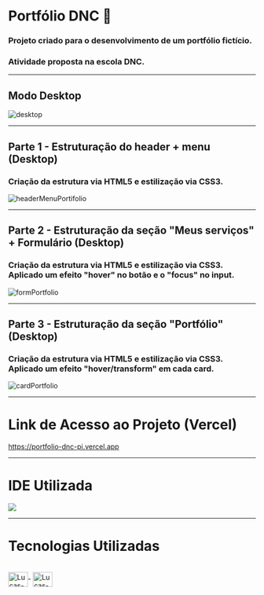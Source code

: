 # Portfólio DNC 💼

### Projeto criado para o desenvolvimento de um portfólio fictício. 
### Atividade proposta na escola DNC. 

<hr>

## Modo Desktop

![desktop](https://user-images.githubusercontent.com/115199808/223804732-857c8fae-1524-4885-b684-d92f769b8214.png)

<hr> 

## Parte 1 - Estruturação do header + menu (Desktop)

### Criação da estrutura via HTML5 e estilização via CSS3.

![headerMenuPortifolio](https://user-images.githubusercontent.com/115199808/223805593-213bd6e9-e74b-46ed-9f11-9efb3713cab6.gif)

<hr>

## Parte 2 - Estruturação da seção "Meus serviços" + Formulário (Desktop)

### Criação da estrutura via HTML5 e estilização via CSS3. Aplicado um efeito "hover" no botão e o "focus" no input.

![formPortfolio](https://user-images.githubusercontent.com/115199808/223806185-fe8c2190-f258-4746-b7e8-edf31883993b.gif)

<hr>

## Parte 3 - Estruturação da seção "Portfólio" (Desktop)

### Criação da estrutura via HTML5 e estilização via CSS3. Aplicado um efeito "hover/transform" em cada card.

![cardPortfolio](https://user-images.githubusercontent.com/115199808/223806872-96668052-304f-4dbe-bb74-d711348829e8.gif)

<hr>

# Link de Acesso ao Projeto (Vercel)

https://portfolio-dnc-pi.vercel.app

<hr>

# IDE Utilizada

<div> 
<img src="https://img.shields.io/badge/Visual_Studio_Code-0078D4?style=for-the-badge&logo=visual%20studio%20code&logoColor=white">
</div>

<hr>

# Tecnologias Utilizadas
<div style="display: inline_block"><br>
  <img align="center" alt="Lucas-HTML" height="30" width="40" src="https://cdn.jsdelivr.net/gh/devicons/devicon/icons/html5/html5-original.svg">-
  <img align="center" alt="Lucas-CSS" height="30" width="40" src="https://cdn.jsdelivr.net/gh/devicons/devicon/icons/css3/css3-original.svg">
</div>

